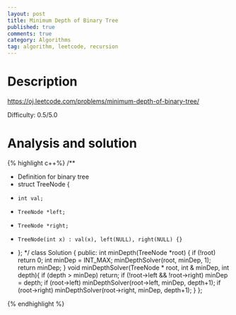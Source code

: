 ```yaml
---
layout: post
title: Minimum Depth of Binary Tree 
published: true
comments: true
category: Algorithms
tag: algorithm, leetcode, recursion
---
```


# Description

https://oj.leetcode.com/problems/minimum-depth-of-binary-tree/

Difficulty: 0.5/5.0

# Analysis and solution

{% highlight c++%}
/**
 * Definition for binary tree
 * struct TreeNode {
 *     int val;
 *     TreeNode *left;
 *     TreeNode *right;
 *     TreeNode(int x) : val(x), left(NULL), right(NULL) {}
 * };
 */
class Solution {
public:
 	int minDepth(TreeNode *root) {
		if (!root) return 0;
		int minDep = INT_MAX;
 		minDepthSolver(root, minDep, 1);
 		return minDep;
 	}
 	void minDepthSolver(TreeNode * root, int & minDep, int depth){
		if (depth > minDep)
			return;
		if (!root->left && !root->right)
			minDep = depth;
		if (root->left)
			minDepthSolver(root->left, minDep, depth+1);
		if (root->right)
			minDepthSolver(root->right, minDep, depth+1);
 	}
};

{% endhighlight %}
